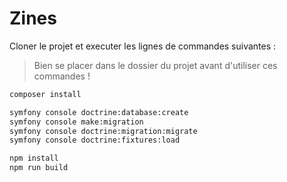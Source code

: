 # Zines

Cloner le projet et executer les lignes de commandes suivantes :

> Bien se placer dans le dossier du projet avant d'utiliser ces commandes !

```bash
composer install
```

```bash
symfony console doctrine:database:create
symfony console make:migration
symfony console doctrine:migration:migrate
symfony console doctrine:fixtures:load
```

```bash
npm install
npm run build
```
